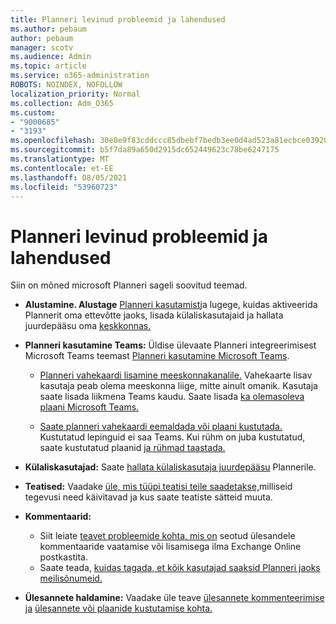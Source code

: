```yaml
---
title: Planneri levinud probleemid ja lahendused
ms.author: pebaum
author: pebaum
manager: scotv
ms.audience: Admin
ms.topic: article
ms.service: o365-administration
ROBOTS: NOINDEX, NOFOLLOW
localization_priority: Normal
ms.collection: Adm_O365
ms.custom:
- "9000685"
- "3193"
ms.openlocfilehash: 30e8e9f83cddccc85dbebf7bedb3ee0d4ad523a81ecbce039208c400f7c87a8b
ms.sourcegitcommit: b5f7da89a650d2915dc652449623c78be6247175
ms.translationtype: MT
ms.contentlocale: et-EE
ms.lasthandoff: 08/05/2021
ms.locfileid: "53960723"
---
```

# <a name="planner-common-issues-and-resolutions"></a>Planneri levinud probleemid ja lahendused

Siin on mõned microsoft Planneri sageli soovitud teemad.
 
- **Alustamine. Alustage** [Planneri kasutamist](https://support.office.com/article/microsoft-planner-help-4a9a13c6-3adf-4a60-a6fc-15c0b15e16fc)ja lugege, kuidas aktiveerida Plannerit oma ettevõtte jaoks, lisada külaliskasutajaid ja hallata juurdepääsu oma [keskkonnas.](https://docs.microsoft.com/office365/planner/planner-for-admins)

- **Planneri kasutamine Teams:** Üldise ülevaate Planneri integreerimisest Microsoft Teams teemast [Planneri kasutamine Microsoft Teams](https://support.office.com/article/62798a9f-e8f7-4722-a700-27dd28a06ee0).

     - [Planneri vahekaardi lisamine meeskonnakanalile.](https://support.office.com/article/62798a9f-e8f7-4722-a700-27dd28a06ee0#bkmk_addaplannertabtoateamchannel) Vahekaarte lisav kasutaja peab olema meeskonna liige, mitte ainult omanik. Kasutaja saate lisada liikmena Teams kaudu. Saate lisada [ka olemasoleva plaani Microsoft Teams.](https://techcommunity.microsoft.com/t5/Planner-Blog/Bringing-a-Plan-into-Microsoft-Teams/ba-p/57463)

    - [Saate planneri vahekaardi eemaldada või plaani kustutada.](https://support.office.com/article/62798a9f-e8f7-4722-a700-27dd28a06ee0#bkmk_removeaplannertabordeleteaplan) Kustutatud lepinguid ei saa Teams. Kui rühm on juba kustutatud, saate kustutatud plaanid [ja rühmad taastada.](https://techcommunity.microsoft.com/t5/planner-blog/microsoft-planner-now-you-can-recover-deleted-plans-and-groups/ba-p/362242
)
 
- **Külaliskasutajad:** Saate [hallata külaliskasutaja juurdepääsu](https://support.office.com/article/guest-access-in-microsoft-planner-cc5d7f96-dced-4da4-ab62-08c72d9759c6) Plannerile.
 
- **Teatised:** Vaadake [üle, mis tüüpi teatisi teile saadetakse,](https://support.office.com/article/stay-on-top-of-tasks-and-plans-with-email-and-notifications-cce223d6-b0ae-43cf-a080-266e2414a859)milliseid tegevusi need käivitavad ja kus saate teatiste sätteid muuta.
 
- **Kommentaarid:** 
   - Siit leiate [teavet probleemide kohta, mis on](https://docs.microsoft.com/office365/planner/planner-for-admins#can-people-in-my-organization-use-planner-if-they-dont-have-an-exchange-online-mailbox) seotud ülesandele kommentaaride vaatamise või lisamisega ilma Exchange Online postkastita.
   - Saate teada, [kuidas tagada, et kõik kasutajad saaksid Planneri jaoks meilisõnumeid.](https://docs.microsoft.com/office365/planner/planner-for-admins#how-do-i-make-sure-all-my-users-can-get-emails-forplanner)

- **Ülesannete haldamine:** Vaadake üle teave [ülesannete kommenteerimise ja](https://support.office.com/article/comment-on-tasks-in-microsoft-planner-fd4aedde-7785-4cd0-96ee-122fbc9140e1) [ülesannete või plaanide kustutamise kohta.](https://support.office.com/article/delete-a-task-or-plan-39e10e78-13f0-446d-94cd-9e562648497a)
